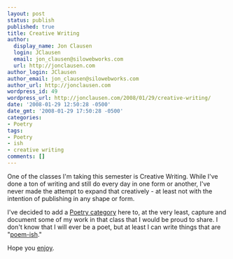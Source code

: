 ```yaml
---
layout: post
status: publish
published: true
title: Creative Writing
author:
  display_name: Jon Clausen
  login: JClausen
  email: jon_clausen@silowebworks.com
  url: http://jonclausen.com
author_login: JClausen
author_email: jon_clausen@silowebworks.com
author_url: http://jonclausen.com
wordpress_id: 49
wordpress_url: http://jonclausen.com/2008/01/29/creative-writing/
date: '2008-01-29 12:50:28 -0500'
date_gmt: '2008-01-29 17:50:28 -0500'
categories:
- Poetry
tags:
- Poetry
- ish
- creative writing
comments: []
---
```

<p>One of the classes I'm taking this semester is Creative Writing.   While I've done a ton of writing and still do every day in one form or another, I've never made the attempt to expand that creatively - at least not with the intention of publishing in any shape or form.</p>
<p>I've decided to add a <a href="http://jonclausen.com/category/poetry/" title="Poetry by me">Poetry category</a> here to, at the very least, capture and document some of my work in that class that I would be proud to share.   I don't know that I will ever be a poet, but at least I can write things that are "<a href="http://www.amazon.com/Ish-Peter-H-Reynolds/dp/076362344X/ref=pd_bbs_sr_1?ie=UTF8&amp;s=books&amp;qid=1201623186&amp;sr=8-1" title="Ish">poem-ish</a>."</p>
<p>Hope you <a href="http://jonclausen.com/category/poetry/">enjoy</a>.</p>
